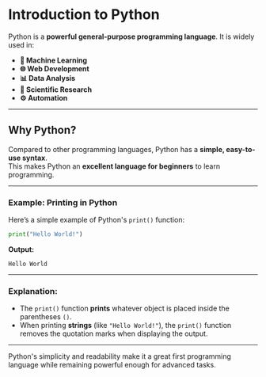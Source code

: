 
# **Introduction to Python**

Python is a **powerful general-purpose programming language**. It is widely used in:

- **🤖 Machine Learning**
- **🌐 Web Development**
- **📊 Data Analysis**
- **🔬 Scientific Research**
- **⚙️ Automation**

---

## **Why Python?**
Compared to other programming languages, Python has a **simple, easy-to-use syntax**.  
This makes Python an **excellent language for beginners** to learn programming.

---

### **Example: Printing in Python**
Here’s a simple example of Python's `print()` function:

```python
print("Hello World!")
```

**Output:**

```
Hello World
```

---

### **Explanation:**
- The `print()` function **prints** whatever object is placed inside the parentheses `()`.  
- When printing **strings** (like `"Hello World!"`), the `print()` function removes the quotation marks when displaying the output.

---

Python's simplicity and readability make it a great first programming language while remaining powerful enough for advanced tasks.
```

